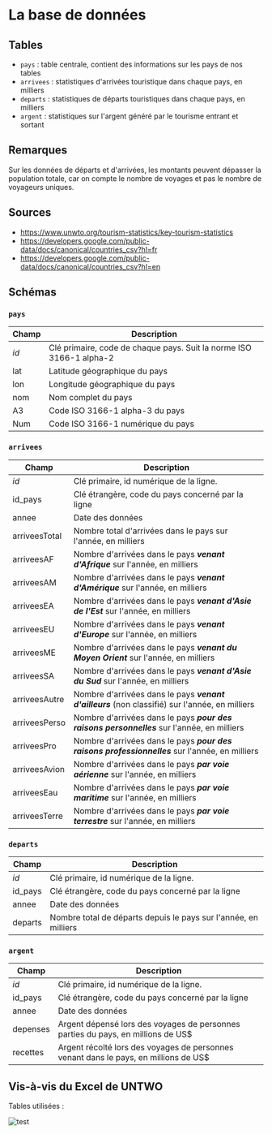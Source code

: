 # La base de données
## Tables
- `pays` : table centrale, contient des informations sur les pays de nos tables
- `arrivees` : statistiques d'arrivées touristique dans chaque pays, en milliers
- `departs` : statistiques de départs touristiques dans chaque pays, en milliers
- `argent` : statistiques sur l'argent généré par le tourisme entrant et sortant

## Remarques
Sur les données de départs et d'arrivées, les montants peuvent dépasser la population totale, car on compte le nombre de voyages et pas le nombre de voyageurs uniques.

## Sources
- https://www.unwto.org/tourism-statistics/key-tourism-statistics
- https://developers.google.com/public-data/docs/canonical/countries_csv?hl=fr
- https://developers.google.com/public-data/docs/canonical/countries_csv?hl=en

## Schémas
### `pays`
|Champ|Description|
|--|--|
|*id*|Clé primaire, code de chaque pays. Suit la norme ISO 3166-1 alpha-2|
|lat|Latitude géographique du pays|
|lon|Longitude géographique du pays|
|nom|Nom complet du pays|
|A3|Code ISO 3166-1 alpha-3 du pays|
|Num|Code ISO 3166-1 numérique du pays|

### `arrivees`
|Champ|Description|
|--|--|
|*id*|Clé primaire, id numérique de la ligne.|
|id_pays|Clé étrangère, code du pays concerné par la ligne|
|annee|Date des données|
|arriveesTotal|Nombre total d'arrivées dans le pays sur l'année, en milliers|
|arriveesAF|Nombre d'arrivées dans le pays **_venant d'Afrique_** sur l'année, en milliers|
|arriveesAM|Nombre d'arrivées dans le pays **_venant d'Amérique_** sur l'année, en milliers|
|arriveesEA|Nombre d'arrivées dans le pays **_venant d'Asie de l'Est_** sur l'année, en milliers|
|arriveesEU|Nombre d'arrivées dans le pays **_venant d'Europe_** sur l'année, en milliers|
|arriveesME|Nombre d'arrivées dans le pays **_venant du Moyen Orient_** sur l'année, en milliers|
|arriveesSA|Nombre d'arrivées dans le pays **_venant d'Asie du Sud_** sur l'année, en milliers|
|arriveesAutre|Nombre d'arrivées dans le pays **_venant d'ailleurs_** (non classifié) sur l'année, en milliers|
|arriveesPerso|Nombre d'arrivées dans le pays **_pour des raisons personnelles_** sur l'année, en milliers|
|arriveesPro|Nombre d'arrivées dans le pays **_pour des raisons professionnelles_** sur l'année, en milliers|
|arriveesAvion|Nombre d'arrivées dans le pays **_par voie aérienne_** sur l'année, en milliers|
|arriveesEau|Nombre d'arrivées dans le pays **_par voie maritime_** sur l'année, en milliers|
|arriveesTerre|Nombre d'arrivées dans le pays **_par voie terrestre_** sur l'année, en milliers|

### `departs`
|Champ|Description|
|--|--|
|*id*|Clé primaire, id numérique de la ligne.|
|id_pays|Clé étrangère, code du pays concerné par la ligne|
|annee|Date des données|
|departs|Nombre total de départs depuis le pays sur l'année, en milliers|

### `argent`
|Champ|Description|
|--|--|
|*id*|Clé primaire, id numérique de la ligne.|
|id_pays|Clé étrangère, code du pays concerné par la ligne|
|annee|Date des données|
|depenses|Argent dépensé lors des voyages de personnes parties du pays, en millions de US$|
|recettes|Argent récolté lors des voyages de personnes venant dans le pays, en millions de US$|

## Vis-à-vis du Excel de UNTWO
Tables utilisées : 

![test](https://cdn.discordapp.com/attachments/363670399700959233/1151904838410584164/image.png)
